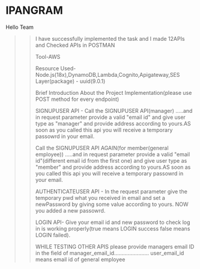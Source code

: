 # IPANGRAM
Hello Team
>>
>> I have successfully implemented the task and I made 12APIs and Checked APIs in POSTMAN
>> 
>> Tool-AWS
>> 
>> Resource Used-Node.js(18x),DynamoDB,Lambda,Cognito,Apigateway,SES
>> Layer(package) - uuid(9.0.1)
>>
>>
>>Brief Introduction About the Project Implementation(please use POST method for every endpoint)
>>
>>SIGNUPUSER API - Call the SIGNUPUSER API(manager) .....and in request parameter provide a valid "email id"  and give user type as "manager" and provide address according to yours.AS soon as you called this api you will receive a temporary passowrd in your email.
>>
>>Call the SIGNUPUSER API AGAIN(for member(general employee)) .....and in request parameter provide a valid "email id"(different email id from the first one)  and give user type as "member" and provide address according to yours.AS soon as you called this api you will receive a temporary passowrd in your email.
>>
>>AUTHENTICATEUSER API - In the request parameter give the temporary pwd what you received in email and set a newPassword by giving some value according to yours.
NOW you added a new passowrd.
>>
>>LOGIN API- Give your email id and new password to check log in is working properly(true means LOGIN success false means LOGIN failed).
>>
>>WHILE TESTING OTHER APIS please provide managers email ID in the field of manager_email_id.......................
>>user_email_id means email id of general employee     
